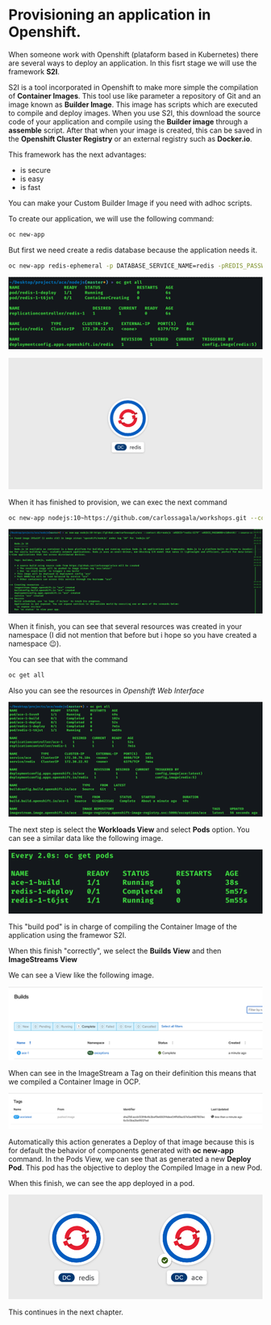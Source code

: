 # Provisioning an application in Openshift.

When someone work with Openshift (plataform based in Kubernetes) there are several ways to deploy an application. In this fisrt stage we will use the framework **S2I**. 

S2I is a tool incorporated in Openshift to make more simple the compilation of **Container Images**. This tool use like parameter a repository of Git and an image known as **Builder Image**. This image has scripts which are executed to compile and deploy images. 
When you use S2I, this download the source code of your application and compile using the **Builder image** through a **assemble** script. After that when your image is created, this can be saved in the **Openshift Cluster Registry** or an external registry such as **Docker.io**. 

This framework has the next advantages: 

- is secure
- is easy 
- is fast

You can make your Custom Builder Image if you need with adhoc scripts.


To create our application, we will use the following command:

```bash
oc new-app 
```

But first we need create a redis database because the application needs it.
```bash
oc new-app redis-ephemeral -p DATABASE_SERVICE_NAME=redis -pREDIS_PASSWORD=password
```

![](./images/1.png)

![](./images/2.png)

When it has finished to provision, we can exec the next command

```bash
oc new-app nodejs:10~https://github.com/carlossagala/workshops.git --context-dir=nodejs -eREDIS="redis:6379" -eREDIS_PASSWORD=password
```

![](./images/3.png)


When it finish, you can see that several resources was created in your namespace (I did not mention that before but i hope so you have created a namespace :wink:).

You can see that with the command 

```bash
oc get all
```

Also you can see the resources in *Openshift Web Interface*

![](./images/8.png)


The next step is select the **Workloads View** and select **Pods** option. You can see a similar data like the following image.

![](./images/4.png)

This "build pod" is in charge of compiling the Container Image of the application using the framewor S2I.

When this finish "correctly", we select the **Builds View** and then **ImageStreams View**

We can see a View like the following image.

![](./images/5.png)

When can see in the ImageStream a Tag on their definition this means that we compiled a Container Image in OCP.

![](./images/6.png)

Automatically this action generates a Deploy of that image because this is for default the behavior of components generated with **oc new-app** command.
In the Pods View, we can see that as generated a new **Deploy Pod**. This pod has the objective to deploy the Compiled Image in a new Pod.

When this finish, we can see the app deployed in a pod.

![](./images/9.png)

This continues in the next chapter.
